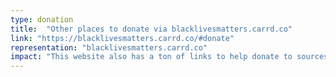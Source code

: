 ```yaml
---
type: donation
title:  "Other places to donate via blacklivesmatters.carrd.co"
link: "https://blacklivesmatters.carrd.co/#donate"
representation: "blacklivesmatters.carrd.co"
impact: "This website also has a ton of links to help donate to sources that updates more frequently than this site. It is redundant to update it here as well."
---
```


